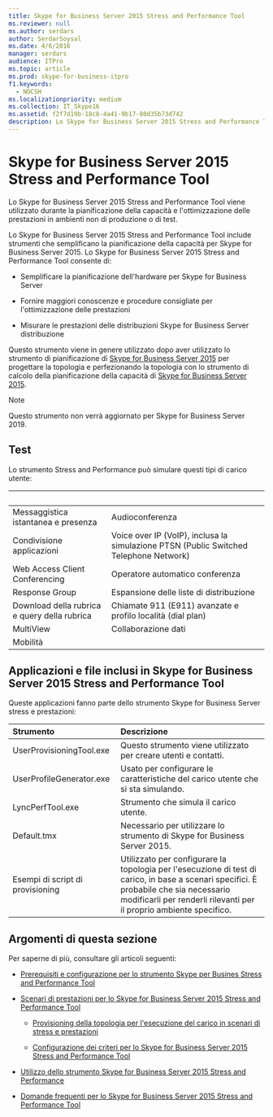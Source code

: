 ```yaml
---
title: Skype for Business Server 2015 Stress and Performance Tool
ms.reviewer: null
ms.author: serdars
author: SerdarSoysal
ms.date: 4/6/2016
manager: serdars
audience: ITPro
ms.topic: article
ms.prod: skype-for-business-itpro
f1.keywords:
  - NOCSH
ms.localizationpriority: medium
ms.collection: IT_Skype16
ms.assetid: f2f7d19b-18c8-4a41-9b17-80d35b73d742
description: Lo Skype for Business Server 2015 Stress and Performance Tool viene utilizzato durante la pianificazione della capacità e l'ottimizzazione delle prestazioni in ambienti non di produzione o di test.
---
```


# <a name="skype-for-business-server-2015-stress-and-performance-tool"></a>Skype for Business Server 2015 Stress and Performance Tool
 
Lo Skype for Business Server 2015 Stress and Performance Tool viene utilizzato durante la pianificazione della capacità e l'ottimizzazione delle prestazioni in ambienti non di produzione o di test.
  
Lo Skype for Business Server 2015 Stress and Performance Tool include strumenti che semplificano la pianificazione della capacità per Skype for Business Server 2015. Lo Skype for Business Server 2015 Stress and Performance Tool consente di:
  
- Semplificare la pianificazione dell'hardware per Skype for Business Server
    
- Fornire maggiori conoscenze e procedure consigliate per l'ottimizzazione delle prestazioni
    
- Misurare le prestazioni delle distribuzioni Skype for Business Server distribuzione
    
Questo strumento viene in genere utilizzato dopo aver utilizzato lo strumento di pianificazione di [Skype for Business Server 2015](../../management-tools/planning-tool/planning-tool.md) per progettare la topologia e perfezionando la topologia con lo strumento di calcolo della pianificazione della capacità di [Skype for Business Server 2015](../../management-tools/capacity-planning-calculator.md). 

> [!NOTE]
> Questo strumento non verrà aggiornato per Skype for Business Server 2019.
  
## <a name="tests"></a>Test

Lo strumento Stress and Performance può simulare questi tipi di carico utente:
  
|&nbsp;|&nbsp;|
|:-----|:-----|
|Messaggistica istantanea e presenza   |Audioconferenza   |
|Condivisione applicazioni   |Voice over IP (VoIP), inclusa la simulazione PTSN (Public Switched Telephone Network)   |
|Web Access Client Conferencing   |Operatore automatico conferenza   |
|Response Group   |Espansione delle liste di distribuzione   |
|Download della rubrica e query della rubrica   |Chiamate 911 (E911) avanzate e profilo località (dial plan)   |
|MultiView   |Collaborazione dati   |
|Mobilità   ||
   
## <a name="applications-and-files-included-with-the-skype-for-business-server-2015-stress-and-performance-tool"></a>Applicazioni e file inclusi in Skype for Business Server 2015 Stress and Performance Tool

Queste applicazioni fanno parte dello strumento Skype for Business Server stress e prestazioni:
  
|Strumento|Descrizione|
|:-----|:-----|
|UserProvisioningTool.exe   |Questo strumento viene utilizzato per creare utenti e contatti.   |
|UserProfileGenerator.exe   |Usato per configurare le caratteristiche del carico utente che si sta simulando.   |
|LyncPerfTool.exe   |Strumento che simula il carico utente.   |
|Default.tmx   |Necessario per utilizzare lo strumento di Skype for Business Server 2015.   |
|Esempi di script di provisioning   |Utilizzato per configurare la topologia per l'esecuzione di test di carico, in base a scenari specifici. È probabile che sia necessario modificarli per renderli rilevanti per il proprio ambiente specifico.   |
   
## <a name="topics-in-this-section"></a>Argomenti di questa sezione

Per saperne di più, consultare gli articoli seguenti:
  
- [Prerequisiti e configurazione per lo strumento Skype per Busines Stress and Performance Tool](prerequisites-and-setup.md)
    
- [Scenari di prestazioni per lo Skype for Business Server 2015 Stress and Performance Tool](scenarios.md)
    
  - [Provisioning della topologia per l'esecuzione del carico in scenari di stress e prestazioni](provisioning-the-topology-to-run-load.md)
    
  - [Configurazione dei criteri per lo Skype for Business Server 2015 Stress and Performance Tool](configuring-policies.md)
    
- [Utilizzo dello strumento Skype for Business Server 2015 Stress and Performance](using-the-tool.md)
    
- [Domande frequenti per lo Skype for Business Server 2015 Stress and Performance Tool](faq.md)
    


